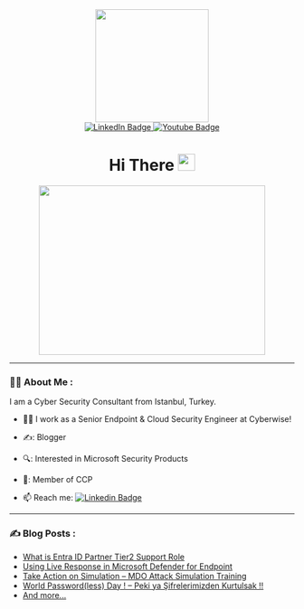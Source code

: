 <div id="header" align="center">
  <img src="https://media.giphy.com/media/OF0yOAufcWLfi/giphy.gif?cid=ecf05e47o7i2m6n7cfpruz5v1n9j7i4bnxbhmr1zgrxajiqt&ep=v1_gifs_search&rid=giphy.gif&ct=g" width="200"/>
  <div id="badges">
    <a href="https://www.linkedin.com/in/ali-koc-168462174/">
      <img src="https://img.shields.io/badge/LinkedIn-blue?style=for-the-badge&logo=linkedin&logoColor=white" alt="LinkedIn Badge"/>
    </a>
    <a href="https://www.youtube.com/@Microsoft365alikoc">
      <img src="https://img.shields.io/badge/YouTube-red?style=for-the-badge&logo=youtube&logoColor=white" alt="Youtube Badge"/>
    </a>
  </div>
  <h1>
    Hi There 
    <img src="https://media.giphy.com/media/hvRJCLFzcasrR4ia7z/giphy.gif" width="30px"/>
  </h1>
</div>
<div align="center">
  <img src="https://media.giphy.com/media/v1.Y2lkPTc5MGI3NjExaTk5OGVzemt6OHExd3hxcXp4OW9sdjFoOXcyMWo1bWI0d2NjYTM5cyZlcD12MV9pbnRlcm5hbF9naWZfYnlfaWQmY3Q9Zw/3IINsQpkEutPUbG8pQ/giphy.gif" width="400" height="300"/>
</div>

---

### :man_technologist: About Me :
I am a Cyber Security Consultant from Istanbul, Turkey.
- :man_technologist: I work as a Senior Endpoint & Cloud Security Engineer at Cyberwise!

- ✍️: Blogger

- 🔍: Interested in Microsoft Security Products

- 🥇: Member of CCP

- :mailbox: Reach me: [![Linkedin Badge](https://img.shields.io/badge/LinkedIn-blue?style=flat&logo=Linkedin&logoColor=white)](https://www.linkedin.com/in/ali-koc-168462174/)

---

### :writing_hand: Blog Posts :
<!-- BLOG-POST-LIST:START -->
- [What is Entra ID Partner Tier2 Support Role](https://ali-koc.com/entra-id-partner-tier-2-support-rolu-nedir//)
- [Using Live Response in Microsoft Defender for Endpoint](https://ali-koc.com/using-live-response-in-microsoft-defender-for-endpoint//)
- [Take Action on Simulation – MDO Attack Simulation Training](https://ali-koc.com/take-action-on-simulation-mdo-attack-simulation-training//)
- [World Password(less) Day ! – Peki ya Şifrelerimizden Kurtulsak !!](https://ali-koc.com/world-password-day-peki-ya-sifrelerimizden-kurtulsak//)
- [And more...](ali-koc.com)
<!-- BLOG-POST-LIST:END -->
